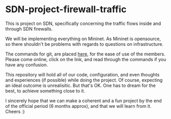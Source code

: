 # SDN-project-firewall-traffic

This is project on SDN, specifically concerning the traffic flows inside and through SDN firewalls.

We will be implementing everything on Mininet. As Mininet is opensource, so there shouldn't be problems with regards to questions on infrastructure.

The commands for git, are placed [here](./git-help.md), for the ease of use of the members. Please come online, click on the link, and read through the commands if you have any confusion.

This repository will hold all of our code, configuration, and even thoughts and experiences (if possible) while doing the project. Of course, expecting an ideal outcome is unrealisitic. But that's OK. One has to dream for the best, to achieve something close to it.

I sincerely hope that we can make a coherent and a fun project by the end of the official period (6 months approx), and that we will learn from it. Cheers :) 
